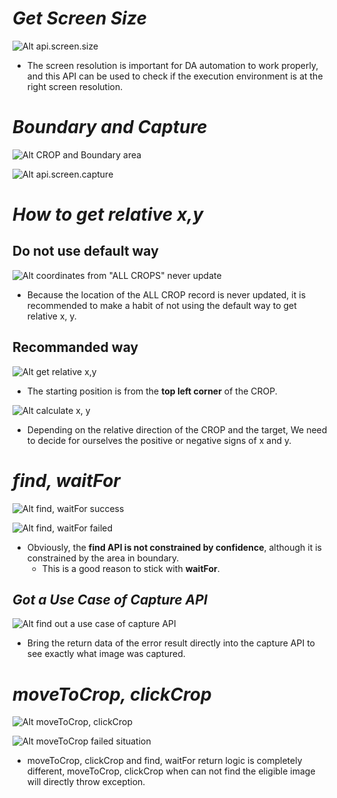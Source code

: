 # **_Get Screen Size_**

![Alt api.screen.size ](pic/bandicam%202022-09-25%2002-04-20-603.jpg)

- The screen resolution is important for DA automation to work properly, and this API can be used to check if the execution environment is at the right screen resolution.

# **_Boundary and Capture_**

![Alt CROP and Boundary area ](pic/bandicam%202022-09-25%2005-32-26-574.jpg)

![Alt api.screen.capture ](pic/bandicam%202022-09-25%2005-51-35-034.jpg)

# **_How to get relative x,y_**

## **Do not use default way**

![Alt coordinates from "ALL CROPS" never update ](pic/bandicam%202022-09-25%2005-54-24-668.jpg)

- Because the location of the ALL CROP record is never updated, it is recommended to make a habit of not using the default way to get relative x, y.

## **Recommanded way**

![Alt get relative x,y ](pic/bandicam%202022-09-25%2005-55-31-252.jpg)

- The starting position is from the **top left corner** of the CROP.

![Alt calculate x, y ](pic/bandicam%202022-09-25%2006-02-52-881.jpg)

- Depending on the relative direction of the CROP and the target, We need to decide for ourselves the positive or negative signs of x and y.

# **_find, waitFor_**

![Alt find, waitFor success ](pic/bandicam%202022-09-25%2006-15-18-963.jpg)

![Alt find, waitFor failed ](pic/bandicam%202022-09-25%2006-18-37-307.jpg)

- Obviously, the **find API is not constrained by confidence**, although it is constrained by the area in boundary.
  - This is a good reason to stick with **waitFor**.

## **_Got a Use Case of Capture API_**

![Alt find out a use case of capture API ](pic/bandicam%202022-09-25%2006-21-52-570.jpg)

- Bring the return data of the error result directly into the capture API to see exactly what image was captured.

# **_moveToCrop, clickCrop_**

![Alt moveToCrop, clickCrop ](pic/bandicam%202022-09-25%2006-08-36-765.jpg)

![Alt moveToCrop failed situation ](pic/bandicam%202022-09-25%2006-11-29-332.jpg)

- moveToCrop, clickCrop and find, waitFor return logic is completely different, moveToCrop, clickCrop when can not find the eligible image will directly throw exception.
